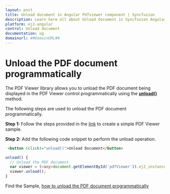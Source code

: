 ```yaml
---
layout: post
title: Unload document in Angular Pdfviewer component | Syncfusion
description: Learn here all about Unload document in Syncfusion Angular Pdfviewer component of Syncfusion Essential JS 2 and more.
platform: ej2-angular
control: Unload document 
documentation: ug
domainurl: ##DomainURL##
---
```


# Unload the PDF document programmatically

The PDF Viewer library allows you to unload the PDF document being displayed in the PDF Viewer control programmatically using the [**unload()**](https://ej2.syncfusion.com/angular/documentation/api/pdfviewer/#unload) method.

The following steps are used to unload the PDF document programmatically.

**Step 1:** Follow the steps provided in the [link](https://ej2.syncfusion.com/angular/documentation/pdfviewer/getting-started/) to create a simple PDF Viewer sample.

**Step 2:** Add the following code snippet to perform the unload operation.

```html
 <button (click)="unload()">Unload Document</button>
```

```typescript
unload() {
  // Unload the PDF document.
  var viewer = (<any>document.getElementById('pdfViewer')).ej2_instances[0];
  viewer.unload();
}
```

Find the Sample, [how to unload the PDF document programmatically](https://stackblitz.com/edit/angular-jjltrq?file=app.component.ts)